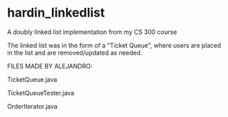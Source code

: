 # hardin_linkedlist
A doubly linked list implementation from my CS 300 course

The linked list was in the form of a "Ticket Queue", where users are placed in the list and are removed/updated as needed. 

FILES MADE BY ALEJANDRO:

TicketQueue.java

TicketQueueTester.java

OrderIterator.java
